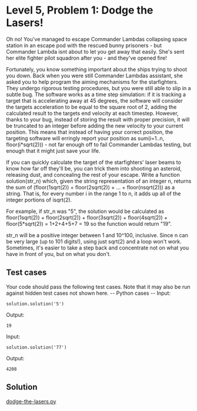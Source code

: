 # Level 5, Problem 1: Dodge the Lasers!
Oh no! You've managed to escape Commander Lambdas collapsing space station in an escape pod with the rescued bunny prisoners - but Commander Lambda isnt about to let you get away that easily. She's sent her elite fighter pilot squadron after you - and they've opened fire!

Fortunately, you know something important about the ships trying to shoot you down. Back when you were still Commander Lambdas assistant, she asked you to help program the aiming mechanisms for the starfighters. They undergo rigorous testing procedures, but you were still able to slip in a subtle bug. The software works as a time step simulation: if it is tracking a target that is accelerating away at 45 degrees, the software will consider the targets acceleration to be equal to the square root of 2, adding the calculated result to the targets end velocity at each timestep. However, thanks to your bug, instead of storing the result with proper precision, it will be truncated to an integer before adding the new velocity to your current position. This means that instead of having your correct position, the targeting software will erringly report your position as sum(i=1..n, floor(i*sqrt(2))) - not far enough off to fail Commander Lambdas testing, but enough that it might just save your life.

If you can quickly calculate the target of the starfighters' laser beams to know how far off they'll be, you can trick them into shooting an asteroid, releasing dust, and concealing the rest of your escape. Write a function solution(str_n) which, given the string representation of an integer n, returns the sum of (floor(1sqrt(2)) + floor(2sqrt(2)) + ... + floor(nsqrt(2))) as a string. That is, for every number i in the range 1 to n, it adds up all of the integer portions of isqrt(2).

For example, if str_n was "5", the solution would be calculated as floor(1sqrt(2)) + floor(2sqrt(2)) + floor(3sqrt(2)) + floor(4sqrt(2)) + floor(5*sqrt(2)) = 1+2+4+5+7 = 19 so the function would return "19".

str_n will be a positive integer between 1 and 10^100, inclusive. Since n can be very large (up to 101 digits!), using just sqrt(2) and a loop won't work. Sometimes, it's easier to take a step back and concentrate not on what you have in front of you, but on what you don't.
## Test cases
Your code should pass the following test cases. 
Note that it may also be run against hidden test cases not shown here. 
-- Python cases --
Input:
```
solution.solution('5')
```
Output:
```
19
```
Input:
```
solution.solution('77')
```
Output:
```
4208
```
## Solution
[dodge-the-lasers.py](https://github.com/Calc196/My-Solutions-to-Googles-Foobar/blob/master/solutions/dodge-the-lasers.py)